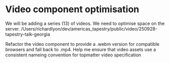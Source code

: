 # Video component optimisation

We will be adding a series (13) of videos. We need to optimise space on the server. /Users/richardlyon/dev/americas_tapestry/public/video/250928-tapestry-talk-georgia

Refactor the video component to provide a .webm version for compatible browsers and fall back to .mp4. Help me ensure that video assets use a consistent nameing convention for topmatter video specification
